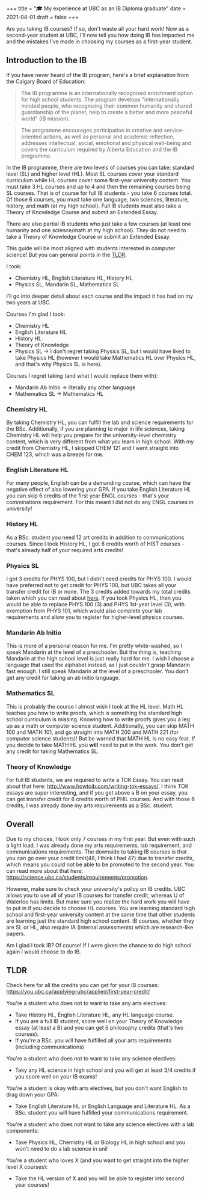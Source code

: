 +++
title = "🎓 My experience at UBC as an IB Diploma graduate"
date = 2021-04-01
draft = false
+++

Are you taking IB courses? If so, don't waste all your hard work! Now as a second-year student at UBC, I’ll now tell you how doing IB has impacted me and the mistakes I’ve made in choosing my courses as a first-year student.
<!-- more -->

## Introduction to the IB
If you have never heard of the IB program, here's a brief explanation from the Calgary Board of Education: 

> The IB programme is an internationally recognized enrichment option for high school students. The program develops "internationally minded people, who recognizing their common humanity and shared guardianship of the planet, help to create a better and more peaceful world" (IB mission).

> The programme encourages participation in creative and service-oriented actions, as well as personal and academic reflection, addresses intellectual, social, emotional and physical well-being and covers the curriculum required by Alberta Education and the IB programme.

In the IB programme, there are two levels of courses you can take: standard level (SL) and higher level (HL). Most SL courses cover your standard curriculum while HL courses cover some first-year university content. You must take 3 HL courses and up to 4 and then the remaining courses being SL courses. That is of course for full IB students - you take 6 courses total. Of those 6 courses, you must take one language, two sciences, literature, history, and math (at my high school). Full IB students must also take a Theory of Knowledge Course and submit an Extended Essay.

There are also partial IB students who just take a few courses (at least one humanity and one science/math at my high school). They do not need to take a Theory of Knowledge Course or submit an Extended Essay. 

This guide will be most aligned with students interested in computer science! But you can general points in the [TLDR](#tldr). 

I took: 
- Chemistry HL, English Literature HL, History HL
- Physics SL, Mandarin SL, Mathematics SL

I’ll go into deeper detail about each course and the impact it has had on my two years at UBC.

Courses I'm glad I took: 
- Chemistry HL
- English Literature HL
- History HL
- Theory of Knowledge
- Physics SL → I don't regret taking Physics SL, but I would have liked to take Physics HL (however I would take Mathematics HL over Physics HL, and that's why Physics SL is here).

Courses I regret taking (and what I would replace them with):
- Mandarin Ab Initio → literally any other language
- Mathematics SL → Mathematics HL

### Chemistry HL
By taking Chemistry HL, you can fulfill the lab and science requirements for the BSc. Additionally, if you are planning to major in life sciences, taking Chemistry HL will help you prepare for the university-level chemistry content, which is very different from what you learn in high school. With my credit from Chemistry HL, I skipped CHEM 121 and I went straight into CHEM 123, which was a breeze for me.

### English Literature HL
For many people, English can be a demanding course, which can have the negative effect of also lowering your GPA. If you take English Literature HL you can skip 6 credits of the first year ENGL courses - that's your comminations requirement. For this meant I did not do any ENGL courses in university!

### History HL
As a BSc. student you need 12 art credits in addition to communications courses. Since I took History HL, I got 6 credits worth of HIST courses - that's already half of your required arts credits! 

### Physics SL
I got 3 credits for PHYS 100, but I didn't need credits for PHYS 100. I would have preferred not to get credit for PHYS 100, but UBC takes all your transfer credit for IB or none. The 3 credits added towards my total credits taken which you can read about [here](#overall). If you took Physics HL, then you would be able to replace PHYS 100 (3) and PHYS 1st-year level (3), with exemption from PHYS 101, which would also complete your lab requirements and allow you to register for higher-level physics courses. 

### Mandarin Ab Initio
This is more of a personal reason for me. I'm pretty white-washed, so I speak Mandarin at the level of a preschooler. But the thing is, teaching Mandarin at the high school level is just really hard for me. I wish I choose a language that used the alphabet instead, as I just couldn't grasp Mandarin fast enough. I still speak Mandarin at the level of a preschooler. You don't get any credit for taking an ab initio language.

### Mathematics SL
This is probably the course I almost wish I took at the HL level. Math HL teaches you how to write proofs, which is something the standard high school curriculum is missing. Knowing how to write proofs gives you a leg up as a math or computer science student. Additionally, you can skip MATH 100 and MATH 101, and go straight into MATH 200 and MATH 221 (for computer science students)! But be warned that MATH HL is no easy feat. If you decide to take MATH HL you **will** need to put in the work. You don't get any credit for taking Mathematics SL. 

### Theory of Knowledge 
For full IB students, we are required to write a TOK Essay. You can read about that here: http://www.howtoib.com/writing-tok-essays/. I think TOK essays are super interesting, and if you get above a B on your essay, you can get transfer credit for 6 credits worth of PHIL courses. And with those 6 credits, I was already done my arts requirements as a BSc. student. 

<!-- ### Extended Essay  -->

## Overall
Due to my choices, I took only 7 courses in my first year. But even with such a light load, I was already done my arts requirements, lab requirement, and communications requirements. The downside to taking IB courses is that you can go over your credit limit(48, I think I had 47) due to transfer credits, which means you could not be able to be promoted to the second year. You can read more about that here: https://science.ubc.ca/students/requirements/promotion. 

However, make sure to check your university's policy on IB credits. UBC allows you to use all of your IB courses for transfer credit, whereas U of Waterloo has limits. But make sure you realize the hard work you will have to put in if you decide to choose HL courses. You are learning standard high school and first-year university content at the same time that other students are learning just the standard high school content. IB courses, whether they are SL or HL, also require IA (internal assessments) which are research-like papers.

Am I glad I took IB? Of course! If I were given the chance to do high school again I would choose to do IB.

## TLDR

Check here for all the credits you can get for your IB courses: https://you.ubc.ca/applying-ubc/applied/first-year-credit/

You're a student who <span>does not</span> to want to take any <span>arts</span> electives:
- Take History HL, English Literature HL, any HL language course.
- If you are a full IB student, score well on your Theory of Knowledge essay (at least a B) and you can get 6 philosophy credits (that's two courses).
- If you're a BSc. you will have fulfilled all your arts requirements (including communications)

You're a student who <span>does not</span> to want to take any <span>science</span> electives:
- Taky any HL science in high school and you will get at least 3/4 credits if you score well on your IB exams!

You're a student is okay with arts electives, but you <span>don't</span> want <span>English</span> to drag down your GPA:
- Take English Literature HL or English Language and Literature HL. As a BSc. student you will have fulfilled your communications requirement. 

You're a student who <span>does not want</span> to take any science electives with a <span>lab</span> components:
- Take Physics HL, Chemistry HL or Biology HL in high school and you won't need to do a lab science in uni!

You're a student who <span>loves X</span> (and you want to get straight into the <span>higher level</span> X courses):
- Take the HL version of X and you will be able to register into second year courses!
